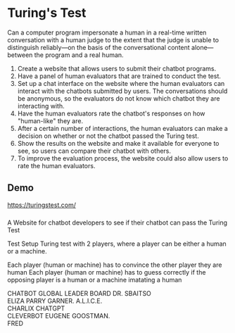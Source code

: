 # Turing's Test

Can a computer program impersonate a human in a real-time written conversation with a human judge to the extent that the judge is unable to distinguish reliably—on the basis of the conversational content alone—between the program and a real human.

1.	Create a website that allows users to submit their chatbot programs.
2.	Have a panel of human evaluators that are trained to conduct the test.
3.	Set up a chat interface on the website where the human evaluators can interact with the chatbots submitted by users. The conversations should be anonymous, so the evaluators do not know which chatbot they are interacting with.
4.	Have the human evaluators rate the chatbot's responses on how "human-like" they are.
5.	After a certain number of interactions, the human evaluators can make a decision on whether or not the chatbot passed the Turing test.
6.	Show the results on the website and make it available for everyone to see, so users can compare their chatbot with others.
7.	To improve the evaluation process, the website could also allow users to rate the human evaluators.


## Demo

https://turingstest.com/

###

A Website for chatbot developers to see if their chatbot can pass the Turing Test 

Test Setup
Turing test with 2 players, where a player can be either a human or a machine.

Each player (human or machine) has to convince the other player they are human
Each player (human or machine) has to guess correctly if the opposing player is a human or a machine imatating a human


    

CHATBOT GLOBAL LEADER BOARD
DR. SBAITSO			
ELIZA
PARRY
GARNER.
A.L.I.C.E. 	
CHARLIX
CHATGPT 		
CLEVERBOT
EUGENE GOOSTMAN.		
FRED
		